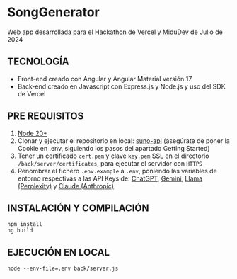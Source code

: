 # SongGenerator

Web app desarrollada para el Hackathon de Vercel y MiduDev de Julio de 2024

## TECNOLOGÍA
- Front-end creado con Angular y Angular Material versión 17
- Back-end creado en Javascript con Express.js y Node.js y uso del SDK de Vercel

## PRE REQUISITOS
1. [Node 20+][1]
2. Clonar y ejecutar el repositorio en local: [suno-api][2] (asegúrate de poner la Cookie en
.env, siguiendo los pasos del apartado Getting Started)
3. Tener un certificado `cert.pem` y clave `key.pem` SSL en el directorio `/back/server/certificates`, para ejecutar el servidor con `HTTPS`
4. Renombrar el fichero `.env.example` a `.env`, poniendo las variables de entorno respectivas a las API Keys de: [ChatGPT][3], [Gemini][4], [Llama (Perplexity)][5] y [Claude (Anthropic)][6]

## INSTALACIÓN Y COMPILACIÓN
```
npm install
ng build
````

## EJECUCIÓN EN LOCAL
```
node --env-file=.env back/server.js
````

[1]:https://nodejs.org/en/ "Node.js"
[2]:https://github.com/gcui-art/suno-api "suno-api"
[3]:https://platform.openai.com/organization/api-keys "ChatGPT API Key"
[4]:https://aistudio.google.com/app/apikey?hl=es-419 "Gemini API Key"
[5]:https://www.perplexity.ai/settings/api "Llama (Perplexity) API Key"
[6]:https://console.anthropic.com/settings/keys "Claude (Anthropic) API Key"
